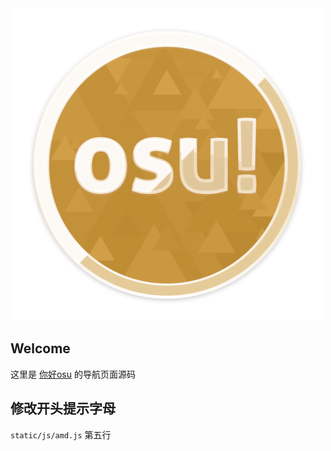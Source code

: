 <img width="500" alt="你好osu" src="hiosu.png">

## Welcome
这里是 [你好osu](https://www.hiosu.com) 的导航页面源码

## 修改开头提示字母
`static/js/amd.js` 第五行
